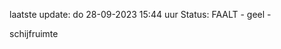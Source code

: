 laatste update: 
do 28-09-2023 15:44   uur 
Status: FAALT - geel - 
<div class="service Y">schijfruimte</div>